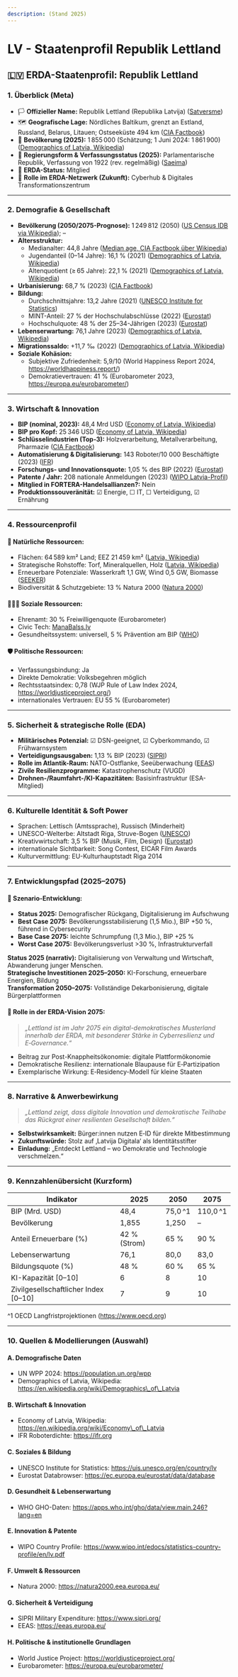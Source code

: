 ```yaml
---
description: (Stand 2025)
---
```


# LV - Staatenprofil Republik Lettland

## 🇱🇻 ERDA-Staatenprofil: Republik Lettland

### 1. Überblick (Meta)

* 🏳️ **Offizieller Name:** Republik Lettland (Republika Latvija) ([Satversme](https://likumi.lv/ta/id/57980-latvijas-republikas-satversme))
* 🗺️ **Geografische Lage:** Nördliches Baltikum, grenzt an Estland, Russland, Belarus, Litauen; Ostseeküste 494 km ([CIA Factbook](https://www.cia.gov/the-world-factbook/countries/latvia/))
* 👥 **Bevölkerung (2025):** 1 855 000 (Schätzung; 1 Juni 2024: 1 861 900) ([Demographics of Latvia, Wikipedia](https://en.wikipedia.org/wiki/Demographics_of_Latvia))
* 🧠 **Regierungsform & Verfassungsstatus (2025):** Parlamentarische Republik, Verfassung von 1922 (rev. regelmäßig) ([Saeima](https://www.saeima.lv/))
* 📅 **ERDA-Status:** Mitglied
* 🧭 **Rolle im ERDA-Netzwerk (Zukunft):** Cyberhub & Digitales Transformationszentrum

***

### 2. Demografie & Gesellschaft

* **Bevölkerung (2050/2075-Prognose):** 1 249 812 (2050) ([US Census IDB via Wikipedia](https://en.wikipedia.org/wiki/Demographics_of_Latvia#International_Data_Base_Country_Rankings)); –
* **Altersstruktur:**
  * Medianalter: 44,8 Jahre ([Median age, CIA Factbook über Wikipedia](https://en.wikipedia.org/wiki/List_of_countries_by_median_age))
  * Jugendanteil (0–14 Jahre): 16,1 % (2021) ([Demographics of Latvia, Wikipedia](https://en.wikipedia.org/wiki/Demographics_of_Latvia))
  * Altenquotient (≥ 65 Jahre): 22,1 % (2021) ([Demographics of Latvia, Wikipedia](https://en.wikipedia.org/wiki/Demographics_of_Latvia))
* **Urbanisierung:** 68,7 % (2023) ([CIA Factbook](https://www.cia.gov/the-world-factbook/countries/latvia/))
* **Bildung:**
  * Durchschnittsjahre: 13,2 Jahre (2021) ([UNESCO Institute for Statistics](https://uis.unesco.org/en/country/lv))
  * MINT-Anteil: 27 % der Hochschulabschlüsse (2022) ([Eurostat](https://ec.europa.eu/eurostat/data/database))
  * Hochschulquote: 48 % der 25–34-Jährigen (2023) ([Eurostat](https://ec.europa.eu/eurostat/data/database))
* **Lebenserwartung:** 76,1 Jahre (2023) ([Demographics of Latvia, Wikipedia](https://en.wikipedia.org/wiki/Demographics_of_Latvia))
* **Migrationssaldo:** +11,7 ‰ (2022) ([Demographics of Latvia, Wikipedia](https://en.wikipedia.org/wiki/Demographics_of_Latvia))
* **Soziale Kohäsion:**
  * Subjektive Zufriedenheit: 5,9/10 (World Happiness Report 2024, https://worldhappiness.report/)
  * Demokratievertrauen: 41 % (Eurobarometer 2023, https://europa.eu/eurobarometer/)

***

### 3. Wirtschaft & Innovation

* **BIP (nominal, 2023):** 48,4 Mrd USD ([Economy of Latvia, Wikipedia](https://en.wikipedia.org/wiki/Economy_of_Latvia#Statistics))
* **BIP pro Kopf:** 25 346 USD ([Economy of Latvia, Wikipedia](https://en.wikipedia.org/wiki/Economy_of_Latvia#Statistics))
* **Schlüsselindustrien (Top‑3):** Holzverarbeitung, Metallverarbeitung, Pharmazie ([CIA Factbook](https://www.cia.gov/the-world-factbook/countries/latvia/#economy))
* **Automatisierung & Digitalisierung:** 143 Roboter/10 000 Beschäftigte (2023) ([IFR](https://ifr.org/ifr-press-releases/news/global-robot-density-in-factories-doubled-in-seven-years))
* **Forschungs- und Innovationsquote:** 1,05 % des BIP (2022) ([Eurostat](https://ec.europa.eu/eurostat/data/database))
* **Patente / Jahr:** 208 nationale Anmeldungen (2023) ([WIPO Latvia-Profil](https://www.wipo.int/edocs/statistics-country-profile/en/lv.pdf))
* **Mitglied in FORTERA-Handelsallianzen?:** Nein
* **Produktionssouveränität:** ☑ Energie, ☐ IT, ☐ Verteidigung, ☑ Ernährung

***

### 4. Ressourcenprofil

#### 🌱 Natürliche Ressourcen:

* Flächen: 64 589 km² Land; EEZ 21 459 km² ([Latvia, Wikipedia](https://en.wikipedia.org/wiki/Latvia#Geography))
* Strategische Rohstoffe: Torf, Mineralquellen, Holz ([Latvia, Wikipedia](https://en.wikipedia.org/wiki/Latvia#Economy))
* Erneuerbare Potenziale: Wasserkraft 1,1 GW, Wind 0,5 GW, Biomasse ([SEEKER](https://www.sei.ee/))
* Biodiversität & Schutzgebiete: 13 % Natura 2000 ([Natura 2000](https://natura2000.eea.europa.eu/))

#### 🧑‍🤝‍🧑 Soziale Ressourcen:

* Ehrenamt: 30 % Freiwilligenquote (Eurobarometer)
* Civic Tech: [ManaBalss.lv](https://manabalss.lv/)
* Gesundheitssystem: universell, 5 % Prävention am BIP ([WHO](https://apps.who.int/gho/data/view.main.246?lang=en))

#### 🛡️ Politische Ressourcen:

* Verfassungsbindung: Ja
* Direkte Demokratie: Volksbegehren möglich
* Rechtsstaatsindex: 0,78 (WJP Rule of Law Index 2024, https://worldjusticeproject.org/)
* internationales Vertrauen: EU 55 % (Eurobarometer)

***

### 5. Sicherheit & strategische Rolle (EDA)

* **Militärisches Potenzial:** ☑ DSN-geeignet, ☑ Cyberkommando, ☑ Frühwarnsystem
* **Verteidigungsausgaben:** 1,13 % BIP (2023) ([SIPRI](https://www.sipri.org/))
* **Rolle im Atlantik-Raum:** NATO-Ostflanke, Seeüberwachung ([EEAS](https://eeas.europa.eu/))
* **Zivile Resilienzprogramme:** Katastrophenschutz (VUGD)
* **Drohnen-/Raumfahrt-/KI-Kapazitäten:** Basisinfrastruktur (ESA-Mitglied)

***

### 6. Kulturelle Identität & Soft Power

* Sprachen: Lettisch (Amtssprache), Russisch (Minderheit)
* UNESCO-Welterbe: Altstadt Riga, Struve-Bogen ([UNESCO](https://whc.unesco.org/en/statesparties/lv))
* Kreativwirtschaft: 3,5 % BIP (Musik, Film, Design) ([Eurostat](https://ec.europa.eu/eurostat/data/database))
* internationale Sichtbarkeit: Song Contest, EICAR Film Awards
* Kulturvermittlung: EU-Kulturhauptstadt Riga 2014

***

### 7. Entwicklungspfad (2025–2075)

#### 🔭 Szenario-Entwicklung:

* **Status 2025:** Demografischer Rückgang, Digitalisierung im Aufschwung
* **Best Case 2075:** Bevölkerungsstabilisierung (1,5 Mio.), BIP +50 %, führend in Cybersecurity
* **Base Case 2075:** leichte Schrumpfung (1,3 Mio.), BIP +25 %
* **Worst Case 2075:** Bevölkerungsverlust >30 %, Infrastrukturverfall

**Status 2025 (narrativ):** Digitalisierung von Verwaltung und Wirtschaft, Abwanderung junger Menschen.\
**Strategische Investitionen 2025–2050:** KI-Forschung, erneuerbare Energien, Bildung\
**Transformation 2050–2075:** Vollständige Dekarbonisierung, digitale Bürgerplattformen

#### 🚀 Rolle in der ERDA-Vision 2075:

> _„Lettland ist im Jahr 2075 ein digital-demokratisches Musterland innerhalb der ERDA, mit besonderer Stärke in Cyberresilienz und E‑Governance.“_

* Beitrag zur Post-Knappheitsökonomie: digitale Plattformökonomie
* Demokratische Resilienz: internationale Blaupause für E‑Partizipation
* Exemplarische Wirkung: E‑Residency-Modell für kleine Staaten

***

### 8. Narrative & Anwerbewirkung

> _„Lettland zeigt, dass digitale Innovation und demokratische Teilhabe das Rückgrat einer resilienten Gesellschaft bilden.“_

* **Selbstwirksamkeit:** Bürger:innen nutzen E‑ID für direkte Mitbestimmung
* **Zukunftswürde:** Stolz auf ‚Latvija Digitala‘ als Identitätsstifter
* **Einladung:** „Entdeckt Lettland – wo Demokratie und Technologie verschmelzen.“

***

### 9. Kennzahlenübersicht (Kurzform)

| Indikator                             | 2025         | 2050    | 2075     |
| ------------------------------------- | ------------ | ------- | -------- |
| BIP (Mrd. USD)                        | 48,4         | 75,0 ^1 | 110,0 ^1 |
| Bevölkerung                           | 1,855        | 1,250   | –        |
| Anteil Erneuerbare (%)                | 42 % (Strom) | 65 %    | 90 %     |
| Lebenserwartung                       | 76,1         | 80,0    | 83,0     |
| Bildungsquote (%)                     | 48 %         | 60 %    | 65 %     |
| KI-Kapazität \[0–10]                  | 6            | 8       | 10       |
| Zivilgesellschaftlicher Index \[0–10] | 7            | 9       | 10       |

^1 OECD Langfristprojektionen (https://www.oecd.org)

***

### 10. Quellen & Modellierungen (Auswahl)

#### A. Demografische Daten

* UN WPP 2024: https://population.un.org/wpp
* Demographics of Latvia, Wikipedia: https://en.wikipedia.org/wiki/Demographics\_of\_Latvia

#### B. Wirtschaft & Innovation

* Economy of Latvia, Wikipedia: https://en.wikipedia.org/wiki/Economy\_of\_Latvia
* IFR Roboterdichte: https://ifr.org

#### C. Soziales & Bildung

* UNESCO Institute for Statistics: https://uis.unesco.org/en/country/lv
* Eurostat Databrowser: https://ec.europa.eu/eurostat/data/database

#### D. Gesundheit & Lebenserwartung

* WHO GHO-Daten: https://apps.who.int/gho/data/view.main.246?lang=en

#### E. Innovation & Patente

* WIPO Country Profile: https://www.wipo.int/edocs/statistics-country-profile/en/lv.pdf

#### F. Umwelt & Ressourcen

* Natura 2000: https://natura2000.eea.europa.eu/

#### G. Sicherheit & Verteidigung

* SIPRI Military Expenditure: https://www.sipri.org/
* EEAS: https://eeas.europa.eu/

#### H. Politische & institutionelle Grundlagen

* World Justice Project: https://worldjusticeproject.org/
* Eurobarometer: https://europa.eu/eurobarometer/

